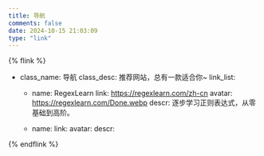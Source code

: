 ```yaml
---
title: 导航
comments: false
date: 2024-10-15 21:03:09
type: "link"
---
```


{% flink %}

- class_name: 导航
  class_desc: 推荐网站，总有一款适合你~
  link_list:

    - name: RegexLearn
      link: https://regexlearn.com/zh-cn
      avatar: https://regexlearn.com/Done.webp
      descr: 逐步学习正则表达式，从零基础到高阶。

    - name: 
      link: 
      avatar: 
      descr: 


{% endflink %}